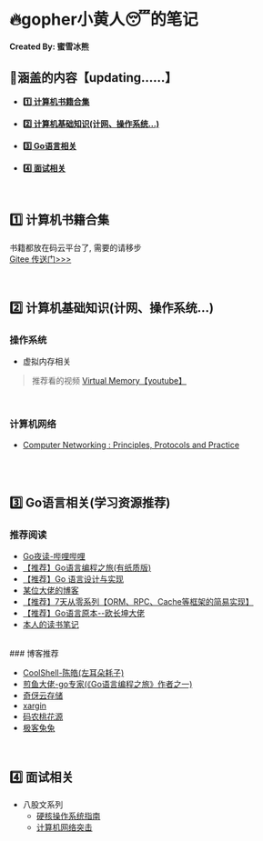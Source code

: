 # :fire:gopher小黄人:sleeping:的笔记

**Created By: 蜜雪冰熊**

## :blue_book:涵盖的内容【updating......】

- **<a href="#books">:one: 计算机书籍合集</a>**

- **<a href="#basic">:two: 计算机基础知识(计网、操作系统...)</a>**

- **<a href="#go">:three: Go语言相关</a>**

- **<a href="#interview">:four: 面试相关</a>**

<br>

## <a name="books">:one: 计算机书籍合集</a>

书籍都放在码云平台了, 需要的请移步
<br>
[Gitee 传送门>>>](https://gitee.com/wdy_go/CS-Books)

<br>

## <a name="basic">:two: 计算机基础知识(计网、操作系统...)</a>

### 操作系统

- 虚拟内存相关

> 推荐看的视频 [Virtual Memory【youtube】](https://youtube.com/playlist?list=PLiwt1iVUib9s2Uo5BeYmwkDFUh70fJPxX)

<br>

### 计算机网络

- [Computer Networking : Principles, Protocols and Practice](https://www.computer-networking.info/2nd/html/)
<br>
<br>

## <a name="go">:three: Go语言相关(学习资源推荐)</a>

### 推荐阅读

- [Go夜读-哔哩哔哩](https://space.bilibili.com/326749661?from=search&seid=1752206758356276456)
- [【推荐】Go语言编程之旅(有纸质版)](https://golang2.eddycjy.com/)
- [【推荐】Go 语言设计与实现](https://draveness.me/golang/)
- [某位大佬的博客](https://mojotv.cn/404#Go%E8%BF%9B%E9%98%B6)
- [【推荐】7天从零系列【ORM、RPC、Cache等框架的简易实现】](https://geektutu.com/post/gee.html)
- [【推荐】Go语言原本--欧长坤大佬](https://golang.design/under-the-hood/)
- [本人的读书笔记](https://github.com/code4EE/yun-notes/tree/main/set_of_notes/my_golang_notes)
<br>
### 博客推荐

- [CoolShell-陈皓(左耳朵耗子)](https://coolshell.cn/featured)
- [煎鱼大佬-go专家(《Go语言编程之旅》作者之一)](https://eddycjy.com/)
- [奇伢云存储](https://www.qiyacloud.cn/)
- [xargin](https://xargin.com/)
- [码农桃花源](https://qcrao.com/)
- [极客兔兔](https://geektutu.com/)
<br>

## <a name="interview">:four: 面试相关</a>

- 八股文系列
  - [硬核操作系统指南](https://leetcode-cn.com/leetbook/read/awesome-os-guide/ey5x72/)
  - [计算机网络突击](https://leetcode-cn.com/leetbook/detail/networks-interview-highlights/)